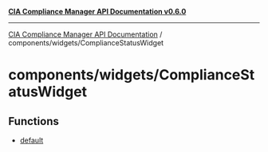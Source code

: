 [**CIA Compliance Manager API Documentation v0.6.0**](../../../README.md)

***

[CIA Compliance Manager API Documentation](../../../modules.md) / components/widgets/ComplianceStatusWidget

# components/widgets/ComplianceStatusWidget

## Functions

- [default](functions/default.md)
